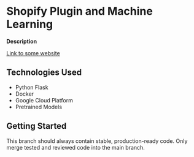 # Shopify Plugin and Machine Learning

**Description**

[Link to some website](https://github.com/Paruhang-Angdembe)

## Technologies Used

- Python Flask
- Docker
- Google Cloud Platform
- Pretrained Models

## Getting Started

This branch should always contain stable, production-ready code. Only merge tested and reviewed code into the main branch.
